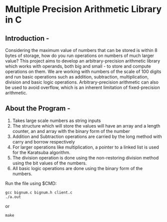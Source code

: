 # Multiple Precision Arithmetic Library in C

## Introduction - 
Considering the maximum value of numbers that can be stored is within 8 bytes of storage, how do you run operations on numbers of much larger value? This project aims to develop an arbitrary-precision arithmetic library which works with operands, both big and small - to store and compute operations on them. We are working with numbers of the scale of 100 digits and run basic operations such as addition, subtraction, multiplication, division and basic logic operations. Arbitrary-precision arithmetic can also be used to avoid overflow, which is an inherent limitation of fixed-precision arithmetic. 

## About the Program - 
1.	Takes large scale numbers as string inputs
2.	The structure which will store the values will have an array and a length counter, an and array with the binary form of the number
3.	Addition and Subtraction operations are carried by the long method with carry and borrow respectively 
4.	For larger operations like multiplication, a pointer to a linked list is used for the Karatsuba algorithm.
5.	The division operation is done using the non-restoring division method using the bit values of the numbers.
6.	All basic logic operations are done using the binary form of the numbers.

Run the file using $CMD: 
```shell
gcc bignum.c bignum.h client.c
./a.out
```
or
```shell
make
```